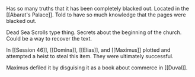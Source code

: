 Has so many truths that it has been completely blacked out. Located in the [[Abarat's Palace]]. Told to have so much knowledge that the pages were blacked out.

Dead Sea Scrolls type thing. Secrets about the beginning of the church. Could be a way to recover the text.

In [[Session 46]], [[Domina]], [[Elias]], and [[Maximus]] plotted and attempted a heist to steal this item. They were ultimately successful.

Maximus defiled it by disguising it as a book about commerce in [[Duval]].